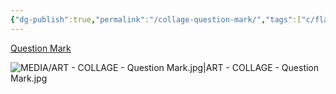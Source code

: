 ```yaml
---
{"dg-publish":true,"permalink":"/collage-question-mark/","tags":["c/flat-background","c/colour-white","c/woman","c/hand","c/tatoo","collage/year-2023","collage/book/2023"],"created":"2024-06-28T12:56:49.000-04:00","updated":"2025-08-27T16:08:45.832-04:00"}
---
```



[Question Mark](https://www.instagram.com/p/CoRACs-NXO0/)

![MEDIA/ART - COLLAGE - Question Mark.jpg|ART - COLLAGE - Question Mark.jpg](/img/user/MEDIA/ART%20-%20COLLAGE%20-%20Question%20Mark.jpg)